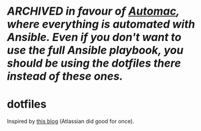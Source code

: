 # *ARCHIVED in favour of [Automac](https://github.com/denialanderror/automac), where everything is automated with Ansible. Even if you don't want to use the full Ansible playbook, you should be using the dotfiles there instead of these ones.*

# dotfiles

Inspired by [this blog](https://www.atlassian.com/git/tutorials/dotfiles) (Atlassian did good for once).

